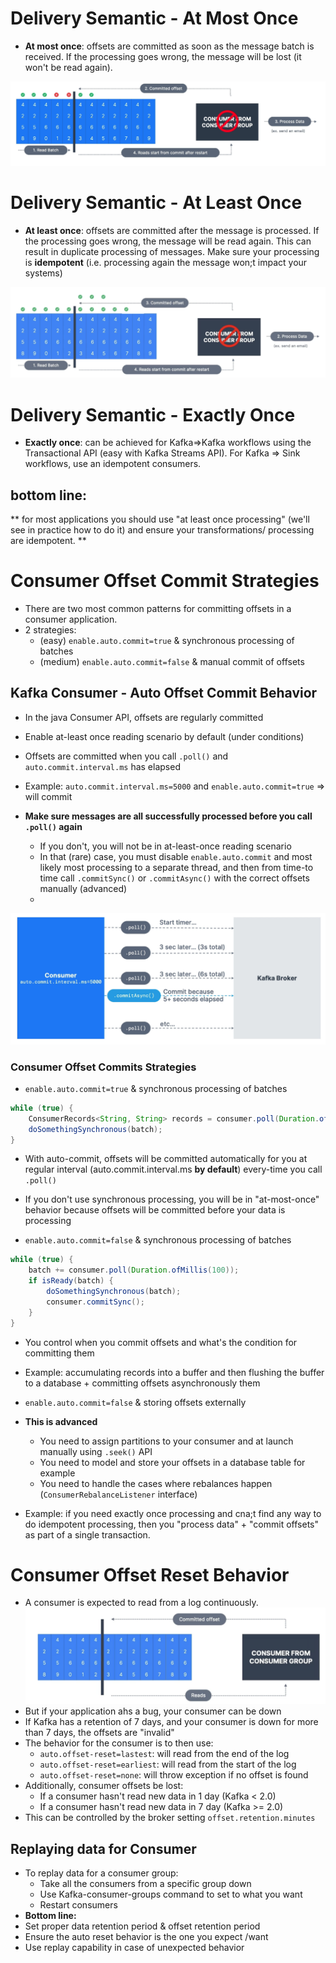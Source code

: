 # Delivery Semantic - At Most Once

- **At most once**: offsets are committed as soon as the message batch is received. If the processing goes wrong,
  the message will be lost (it won't be read again).

![At_Most_Once.png](..%2Fimg%2FAt_Most_Once.png)

# Delivery Semantic - At Least Once
- **At least once**: offsets are committed after the message is processed. If the processing goes wrong,
  the message will be read again. This can result in duplicate processing of messages. Make sure your processing 
  is **idempotent** (i.e. processing again the message won;t impact your systems)

![At_Least_Once.png](..%2Fimg%2FAt_Least_Once.png)

# Delivery Semantic - Exactly Once

- **Exactly once**: can be achieved for Kafka=>Kafka workflows using the Transactional API (easy with Kafka Streams API).
  For Kafka => Sink workflows, use an idempotent consumers.
  
## bottom line:
** for most applications you should use "at least once processing" (we'll see in practice how to do it) and ensure your 
transformations/ processing are idempotent. **

# Consumer Offset Commit Strategies

- There are two most common patterns for committing offsets in a consumer application.
- 2 strategies:
  - (easy) `enable.auto.commit=true` & synchronous processing of batches
  - (medium) `enable.auto.commit=false` & manual commit of offsets

## Kafka Consumer - Auto Offset Commit Behavior

- In the java Consumer API, offsets are regularly committed
- Enable at-least once reading scenario by default (under conditions)
- Offsets are committed when you call `.poll()` and `auto.commit.interval.ms` has elapsed
- Example: `auto.commit.interval.ms=5000` and `enable.auto.commit=true` => will commit

- **Make sure messages are all successfully processed before you call `.poll()` again**
  - If you don't, you will not be in at-least-once reading scenario 
  - In that (rare) case, you must disable `enable.auto.commit` and most likely most processing to a separate thread, and 
    then from time-to time call `.commitSync()` or `.commitAsync()` with the correct offsets manually (advanced)
  - 
![Auto_Offset.png](..%2Fimg%2FAuto_Offset.png)

### Consumer Offset Commits Strategies

- `enable.auto.commit=true` & synchronous processing of batches
```java
while (true) {
    ConsumerRecords<String, String> records = consumer.poll(Duration.ofMillis(100));
    doSomethingSynchronous(batch);
}
```
- With auto-commit, offsets will be committed automatically for you at regular interval (auto.commit.interval.ms 
  **by default**) every-time you call `.poll()`
- If you don't use synchronous processing, you will be in "at-most-once" behavior because offsets will be committed 
  before your data is processing

- `enable.auto.commit=false` & synchronous processing of batches
```java
while (true) {
    batch += consumer.poll(Duration.ofMillis(100));
    if isReady(batch) {
        doSomethingSynchronous(batch);
        consumer.commitSync();
    }
}
```
- You control when you commit offsets and what's the condition for committing them
- Example: accumulating records into a buffer and then flushing the buffer to a database + committing offsets 
  asynchronously them

- `enable.auto.commit=false` & storing offsets externally
- **This is advanced**
  - You need to assign partitions to your consumer and at launch manually using `.seek()` API 
  - You need to model and store your offsets in a database table for example
  - You need to handle the cases where rebalances happen (`ConsumerRebalanceListener` interface)
- Example: if you need exactly once processing and cna;t find any way to do idempotent processing, then you "process
  data" + "commit offsets" as part of a single transaction.

# Consumer Offset Reset Behavior

- A consumer is expected to read from a log continuously.
![Consumer_Offset_Reset.png](..%2Fimg%2FConsumer_Offset_Reset.png)
- But if your application ahs a bug, your consumer can be down
- If Kafka has a retention of 7 days, and your consumer is down for more than 7 days, the offsets are "invalid"
- The behavior for the consumer is to then use:
  - `auto.offset-reset=lastest`: will read from the end of the log
  - `auto.offset-reset=earliest`: will read from the start of the log
  - `auto.offset-reset=none`: will throw exception if no offset is found
- Additionally, consumer offsets be lost:
  - If a consumer hasn't read new data in 1 day (Kafka < 2.0)
  - If a consumer hasn't read new data in 7 day (Kafka >= 2.0)
- This can be controlled by the broker setting `offset.retention.minutes`

## Replaying data for Consumer

- To replay data for a consumer group:
  - Take all the consumers from a specific group down
  - Use  Kafka-consumer-groups command to set to what you want
  - Restart consumers
- **Bottom line:**
- Set proper data retention period & offset retention period
- Ensure the auto reset behavior is the one you expect /want
- Use replay capability in case of unexpected behavior
